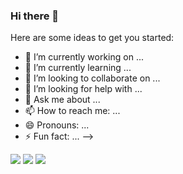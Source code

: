 ### Hi there 👋

Here are some ideas to get you started:

- 🔭 I’m currently working on ...
- 🌱 I’m currently learning ...
- 👯 I’m looking to collaborate on ...
- 🤔 I’m looking for help with ...
- 💬 Ask me about ...
- 📫 How to reach me: ...
- 😄 Pronouns: ...
- ⚡ Fun fact: ...
-->

<img src="https://img.shields.io/badge/Unity-FFFFFF?style=for-the-badge&logo=Unity&logoColor=white"> 

<img src="https://img.shields.io/badge/java-007396?style=for-the-badge&logo=java&logoColor=white"> 


<img src="https://img.shields.io/badge/c++-00599C?style=for-the-badge&logo=c%2B%2B&logoColor=white">


